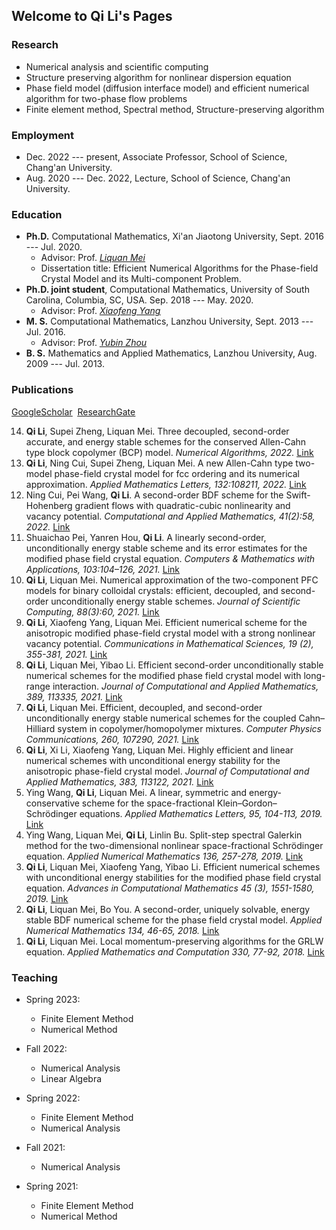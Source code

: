 ## Welcome to Qi Li's Pages

### Research

- Numerical analysis and scientific computing
- Structure preserving algorithm for nonlinear dispersion equation
- Phase field model (diffusion interface model) and efficient numerical algorithm for two-phase flow problems
- Finite element method,  Spectral method, Structure-preserving algorithm

### Employment

- Dec. 2022 --- present, Associate Professor, School of Science, Chang'an University.
- Aug. 2020 --- Dec. 2022, Lecture, School of Science, Chang'an University.


<h3>Education</h3>

<ul>
<li> <strong>Ph.D.</strong> Computational Mathematics, Xi'an Jiaotong University, Sept. 2016 --- Jul. 2020. <br>
  <ul style="list-style-type:circle">
  <li> Advisor: Prof. <i> <a href="http://gr.xjtu.edu.cn/web/lqmei/1" target="_blank"><u>Liquan Mei</u></a> </i> </li>   
  <li> Dissertation title: Efficient Numerical Algorithms for the Phase-field Crystal Model and its Multi-component Problem.  </li>  
  </ul>
</li> 
	
<li> <strong>Ph.D. joint student</strong>, Computational Mathematics, University of South Carolina, Columbia, SC, USA. Sep. 2018 --- May. 2020. <br>
  <ul style="list-style-type:circle">
  <li> Advisor: Prof. <i> <a href="http://people.math.sc.edu/xfyang/" target="_blank"><u>Xiaofeng Yang</u></a> </i> </li>  
  </ul>
  </li>
	
<li> <strong>M. S.</strong> Computational Mathematics, Lanzhou University, Sept. 2013 --- Jul. 2016.
  <ul style="list-style-type:circle">
  <li> Advisor: Prof. <i> <a href="http://mathteacher.lzu.edu.cn/system/TeacherProfileqt/content.jsp?id=85" target="_blank"><u>Yubin Zhou</u></a> </i> </li>  
  </ul>
  </li>
	
<li> <strong>B. S.</strong> Mathematics and Applied Mathematics, Lanzhou University, Aug. 2009 --- Jul. 2013. </li> 

</ul>


<h3>Publications</h3>

<a href="https://scholar.google.com/citations?hl=en&user=-jCIF8cAAAAJ&view_op=list_works&sortby=pubdate" target="_blank"><u>GoogleScholar</u></a>&nbsp;  <a href="https://www.researchgate.net/profile/Qi_Li70" target="_blank"><u>ResearchGate</u></a>

<ol reversed>
	<li> <strong>Qi Li</strong>, Supei Zheng, Liquan Mei. Three decoupled, second-order accurate, and energy stable schemes for the conserved Allen-Cahn type block copolymer (BCP) model. <i> Numerical Algorithms, 2022. </i> <a href="https://doi.org/10.1007/s11075-022-01338-3" target="_blank"><u>Link</u></a> </li>  
	<li> <strong>Qi Li</strong>, Ning Cui, Supei Zheng, Liquan Mei. A new Allen-Cahn type two-model phase-field crystal model for fcc ordering and its numerical approximation. <i> Applied Mathematics Letters, 132:108211, 2022. </i> <a href="https://doi.org/10.1016/j.aml.2022.108211" target="_blank"><u>Link</u></a> </li>  
	<li> Ning Cui, Pei Wang, <strong>Qi Li</strong>. A second-order BDF scheme for the Swift-Hohenberg gradient flows with quadratic-cubic nonlinearity and vacancy potential. <i> Computational and Applied Mathematics, 41(2):58, 2022. </i> <a href="https://doi.org/10.1007/s40314-022-01801-w" target="_blank"><u>Link</u></a> </li>  
	<li> Shuaichao Pei, Yanren Hou, <strong>Qi Li</strong>. A linearly second-order, unconditionally energy stable scheme and its error estimates for the modified phase field crystal equation. <i> Computers & Mathematics with Applications, 103:104–126, 2021. </i> <a href="https://doi.org/10.1016/j.camwa.2021.10.029" target="_blank"><u>Link</u></a> </li>  
   	<li> <strong>Qi Li</strong>, Liquan Mei. Numerical approximation of the two-component PFC models for binary colloidal crystals: efficient, decoupled, and second-order unconditionally energy stable schemes. <i> Journal of Scientific Computing, 88(3):60, 2021.  </i> <a href="https://doi.org/10.1007/s10915-021-01564-2" target="_blank"><u>Link</u></a> </li>  
     	<li> <strong>Qi Li</strong>, Xiaofeng Yang, Liquan Mei. Efficient numerical scheme for the anisotropic modified phase-field crystal model with a strong nonlinear vacancy potential. <i> Communications in Mathematical Sciences,  19 (2), 355-381, 2021. </i> <a href="https://dx.doi.org/10.4310/CMS.2021.v19.n2.a3" target="_blank"><u>Link</u></a> </li>   
   	<li> <strong>Qi Li</strong>, Liquan Mei, Yibao Li. Efficient second-order unconditionally stable numerical schemes for the modified phase field crystal model with long-range interaction. <i> Journal of Computational and Applied Mathematics, 389, 113335, 2021. </i> <a href="https://doi.org/10.1016/j.cam.2020.113335" target="_blank"><u>Link</u></a> </li>   
   	<li> <strong>Qi Li</strong>, Liquan Mei. Efficient, decoupled, and second-order unconditionally energy stable numerical schemes for the coupled Cahn–Hilliard system in copolymer/homopolymer mixtures. <i> Computer Physics Communications, 260, 107290, 2021. </i> <a href="https://doi.org/10.1016/j.cpc.2020.107290" target="_blank"><u>Link</u></a> </li>
	<li> <strong>Qi Li</strong>, Xi Li, Xiaofeng Yang, Liquan Mei. Highly efficient and linear numerical schemes with unconditional energy stability for the anisotropic phase-field crystal model. <i> Journal of Computational and Applied Mathematics, 383, 113122, 2021. </i> <a href="https://doi.org/10.1016/j.cam.2020.113122" target="_blank"><u>Link</u></a> </li>
	<li> Ying Wang, <strong>Qi Li</strong>, Liquan Mei. A linear, symmetric and energy-conservative scheme for the space-fractional Klein–Gordon–Schrödinger equations. <i> Applied Mathematics Letters, 95, 104-113, 2019. </i> <a href="https://doi.org/10.1016/j.aml.2019.03.032" target="_blank"><u>Link</u></a> </li>
	<li> Ying Wang, Liquan Mei, <strong>Qi Li</strong>, Linlin Bu. Split-step spectral Galerkin method for the two-dimensional nonlinear space-fractional Schrödinger equation. <i> Applied Numerical Mathematics 136, 257-278, 2019. </i> <a href="https://doi.org/10.1016/j.apnum.2018.10.012" target="_blank"><u>Link</u></a> </li> 
	<li> <strong>Qi Li</strong>, Liquan Mei, Xiaofeng Yang, Yibao Li. Efficient numerical schemes with unconditional energy stabilities for the modified phase field crystal equation. <i> Advances in Computational Mathematics 45 (3), 1551-1580, 2019. </i> <a href="https://doi.org/10.1007/s10444-019-09678-w" target="_blank"><u>Link</u></a> </li>		
	<li> <strong>Qi Li</strong>, Liquan Mei, Bo You. A second-order, uniquely solvable, energy stable BDF numerical scheme for the phase field crystal model. <i> Applied Numerical Mathematics 134, 46-65, 2018. </i> <a href="https://doi.org/10.1016/j.apnum.2018.07.003" target="_blank"><u>Link</u></a> </li>
	<li> <strong>Qi Li</strong>, Liquan Mei. Local momentum-preserving algorithms for the GRLW equation. <i> Applied Mathematics and Computation 330, 77-92, 2018. </i> <a href="https://doi.org/10.1016/j.amc.2018.02.033" target="_blank"><u>Link</u></a> </li>
	
</ol>


### Teaching
- Spring 2023:
	- Finite Element Method
	- Numerical Method
- Fall 2022:
	- Numerical Analysis
	- Linear Algebra
- Spring 2022:
	- Finite Element Method
	- Numerical Analysis

- Fall 2021:
	- Numerical Analysis
- Spring 2021:
	- Finite Element Method
	- Numerical Method




